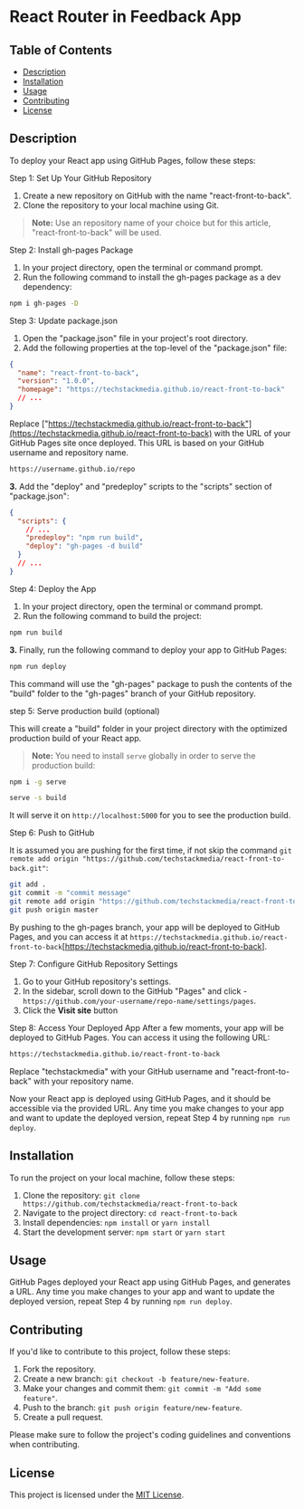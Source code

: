# React Router in Feedback App

## Table of Contents

- [Description](#description)
- [Installation](#installation)
- [Usage](#usage)
- [Contributing](#contributing)
- [License](#license)

## Description

To deploy your React app using GitHub Pages, follow these steps:

Step 1: Set Up Your GitHub Repository

1. Create a new repository on GitHub with the name "react-front-to-back".
2. Clone the repository to your local machine using Git.

> **Note:** Use an repository name of your choice but for this article, "react-front-to-back" will be used.

Step 2: Install gh-pages Package

1. In your project directory, open the terminal or command prompt.
2. Run the following command to install the gh-pages package as a dev dependency:

```bash
npm i gh-pages -D
```

Step 3: Update package.json

1. Open the "package.json" file in your project's root directory.
2. Add the following properties at the top-level of the "package.json" file:

```json
{
  "name": "react-front-to-back",
  "version": "1.0.0",
  "homepage": "https://techstackmedia.github.io/react-front-to-back"
  // ...
}
```

Replace ["https://techstackmedia.github.io/react-front-to-back"](https://techstackmedia.github.io/react-front-to-back) with the URL of your GitHub Pages site once deployed. This URL is based on your GitHub username and repository name.

```txt
https://username.github.io/repo
```

**3.** Add the "deploy" and "predeploy" scripts to the "scripts" section of "package.json":

```json
{
  "scripts": {
    // ...
    "predeploy": "npm run build",
    "deploy": "gh-pages -d build"
  }
  // ...
}
```

Step 4: Deploy the App

1. In your project directory, open the terminal or command prompt.
2. Run the following command to build the project:

```bash
npm run build
```

**3.** Finally, run the following command to deploy your app to GitHub Pages:

```bash
npm run deploy
```

This command will use the "gh-pages" package to push the contents of the "build" folder to the "gh-pages" branch of your GitHub repository.

step 5: Serve production build (optional)

This will create a "build" folder in your project directory with the optimized production build of your React app.

> **Note:** You need to install `serve` globally in order to serve the production build:

```bash
npm i -g serve
```

```bash
serve -s build
```

It will serve it on `http://localhost:5000` for you to see the production build.

Step 6: Push to GitHub

It is assumed you are pushing for the first time, if not skip the command `git remote add origin "https://github.com/techstackmedia/react-front-to-back.git"`:

```bash
git add .
git commit -m "commit message"
git remote add origin "https://github.com/techstackmedia/react-front-to-back.git"
git push origin master
```

By pushing to the gh-pages branch, your app will be deployed to GitHub Pages, and you can access it at `https://techstackmedia.github.io/react-front-to-back`[https://techstackmedia.github.io/react-front-to-back].

Step 7: Configure GitHub Repository Settings

1. Go to your GitHub repository's settings.
2. In the sidebar, scroll down to the GitHub "Pages" and click - `https://github.com/your-username/repo-name/settings/pages`.
3. Click the **Visit site** button

Step 8: Access Your Deployed App
After a few moments, your app will be deployed to GitHub Pages. You can access it using the following URL:

```txt
https://techstackmedia.github.io/react-front-to-back
```

Replace "techstackmedia" with your GitHub username and "react-front-to-back" with your repository name.

Now your React app is deployed using GitHub Pages, and it should be accessible via the provided URL. Any time you make changes to your app and want to update the deployed version, repeat Step 4 by running `npm run deploy`.

## Installation

To run the project on your local machine, follow these steps:

1. Clone the repository: `git clone https://github.com/techstackmedia/react-front-to-back`
2. Navigate to the project directory: `cd react-front-to-back`
3. Install dependencies: `npm install` or `yarn install`
4. Start the development server: `npm start` or `yarn start`

## Usage

GitHub Pages deployed your React app using GitHub Pages, and generates a URL. Any time you make changes to your app and want to update the deployed version, repeat Step 4 by running `npm run deploy`.

## Contributing

If you'd like to contribute to this project, follow these steps:

1. Fork the repository.
2. Create a new branch: `git checkout -b feature/new-feature`.
3. Make your changes and commit them: `git commit -m "Add some feature"`.
4. Push to the branch: `git push origin feature/new-feature`.
5. Create a pull request.

Please make sure to follow the project's coding guidelines and conventions when contributing.

## License

This project is licensed under the [MIT License](https://opensource.org/licenses/MIT).
